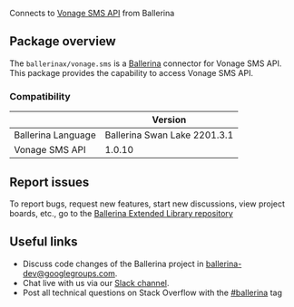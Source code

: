Connects to [Vonage SMS API](https://nexmo-api-specification.herokuapp.com/sms) from Ballerina

## Package overview
The `ballerinax/vonage.sms` is a [Ballerina](https://ballerina.io/) connector for Vonage SMS API.
This package provides the capability to access Vonage SMS API.

### Compatibility
|                               | Version                         |
|-------------------------------|---------------------------------|
| Ballerina Language            | Ballerina Swan Lake 2201.3.1      | 
| Vonage SMS API                | 1.0.10                          |

## Report issues
To report bugs, request new features, start new discussions, view project boards, etc., go to the [Ballerina Extended Library repository](https://github.com/ballerina-platform/ballerina-extended-library)

## Useful links
- Discuss code changes of the Ballerina project in [ballerina-dev@googlegroups.com](mailto:ballerina-dev@googlegroups.com).
- Chat live with us via our [Slack channel](https://ballerina.io/community/slack/).
- Post all technical questions on Stack Overflow with the [#ballerina](https://stackoverflow.com/questions/tagged/ballerina) tag
